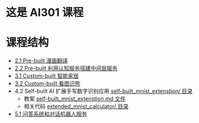 # 这是 AI301 课程

# 课程结构
* [2.1 Pre-built 漫画翻译](./CartoonTranslate)
* [2.2 Pre-built 利用认知服务搭建中间层服务](./MiddlewareService)
* [3.1 Custom-built 智能家居](./LightControl/lesson31.md)
* [3.2 Custom-built 看图识熊](./ClassifyBear/lesson32.md)
* 4.2 Self-built AI 扩展手写数字识别应用 [self-built_mnist_extenstion/ 目录](./self-built_mnist_extenstion/)
  * 教案 [self-built_mnist_extenstion.md 文件](./self-built_mnist_extenstion/self-built_mnist_extenstion.md)
  * 相关代码 [extended_mnist_calculator/ 目录](./self-built_mnist_extenstion/extended_mnist_calculator/)
* [5.1 问答系统和对话机器人服务](./QAClient)
